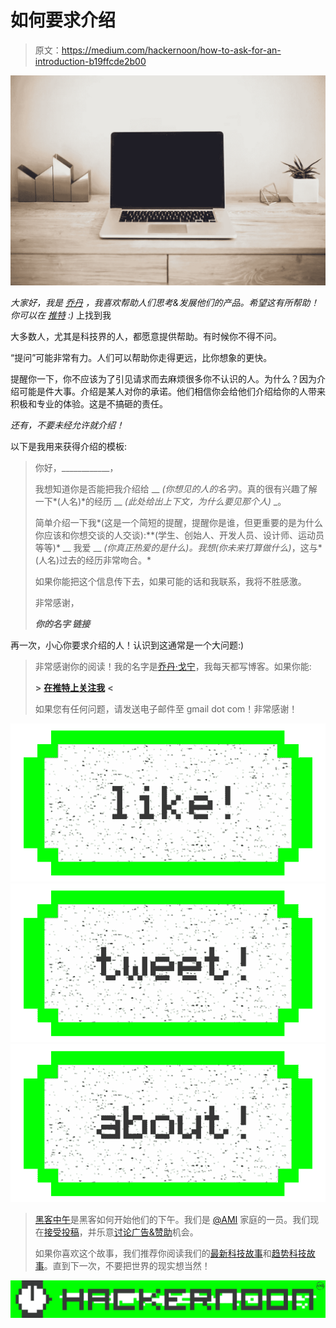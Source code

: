 # 如何要求介绍

> 原文：<https://medium.com/hackernoon/how-to-ask-for-an-introduction-b19ffcde2b00>

![](img/f97882501312b0e5801fb119a2e3a70c.png)

*大家好，我是* [*乔丹*](http://www.jordangonen.com/) *，我喜欢帮助人们思考&发展他们的产品。希望这有所帮助！你可以在* [*推特*](https://twitter.com/jrdngonen) *:)* 上找到我

大多数人，尤其是科技界的人，都愿意提供帮助。有时候你不得不问。

“提问”可能非常有力。人们可以帮助你走得更远，比你想象的更快。

提醒你一下，你不应该为了引见请求而去麻烦很多你不认识的人。为什么？因为介绍可能是件大事。介绍是某人对你的承诺。他们相信你会给他们介绍给你的人带来积极和专业的体验。这是不搞砸的责任。

*还有，不要未经允许就介绍！*

以下是我用来获得介绍的模板:

> 你好，____________，
> 
> 我想知道你是否能把我介绍给 __ *(你想见的人的名字)*。真的很有兴趣了解一下*(人名)*的经历 __ *(此处给出上下文，为什么要见那个人)* _。
> 
> 简单介绍一下我*(这是一个简短的提醒，提醒你是谁，但更重要的是为什么你应该和你想交谈的人交谈):**(学生、创始人、开发人员、设计师、运动员等等)* __ 我爱 __ *(你真正热爱的是什么)。*我想*(你未来打算做什么)*，这与*(人名)过去的经历非常吻合。*
> 
> 如果你能把这个信息传下去，如果可能的话和我联系，我将不胜感激。
> 
> 非常感谢，
> 
> ***你的名字
> 链接***

再一次，小心你要求介绍的人！认识到这通常是一个大问题:)

> 非常感谢你的阅读！我的名字是[乔丹·戈宁](http://www.jordangonen.com/)，我每天都写博客。如果你能:
> 
> **>** [**在推特上关注我**](https://twitter.com/jrdngonen) **<**
> 
> 如果您有任何问题，请发送电子邮件至 gmail dot com！非常感谢！

[![](img/50ef4044ecd4e250b5d50f368b775d38.png)](http://bit.ly/HackernoonFB)[![](img/979d9a46439d5aebbdcdca574e21dc81.png)](https://goo.gl/k7XYbx)[![](img/2930ba6bd2c12218fdbbf7e02c8746ff.png)](https://goo.gl/4ofytp)

> [黑客中午](http://bit.ly/Hackernoon)是黑客如何开始他们的下午。我们是 [@AMI](http://bit.ly/atAMIatAMI) 家庭的一员。我们现在[接受投稿](http://bit.ly/hackernoonsubmission)，并乐意[讨论广告&赞助](mailto:partners@amipublications.com)机会。
> 
> 如果你喜欢这个故事，我们推荐你阅读我们的[最新科技故事](http://bit.ly/hackernoonlatestt)和[趋势科技故事](https://hackernoon.com/trending)。直到下一次，不要把世界的现实想当然！

![](img/be0ca55ba73a573dce11effb2ee80d56.png)